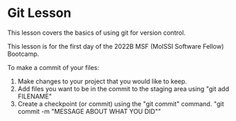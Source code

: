 # Git Lesson

This lesson covers the basics of using git for version control.

This lesson is for the first day of the 2022B MSF (MolSSI Software Fellow) Bootcamp.

To make a commit of your files:
1. Make changes to your project that you would like to keep.
2. Add files you want to be in the commit to the staging area using "git add FILENAME"
3. Create a checkpoint (or commit) using the "git commit" command. "git commit -m "MESSAGE ABOUT WHAT YOU DID""
 

